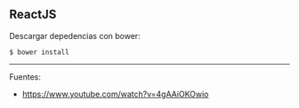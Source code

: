 ## ReactJS

Descargar depedencias con bower:
    
    $ bower install

---

Fuentes:

+ https://www.youtube.com/watch?v=4gAAiOKOwio